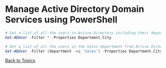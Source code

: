 # Manage Active Directory Domain Services using PowerShell

```PowerShell
# Get a list of all the users in Active Directory including their department and city
Get-ADUser -Filter * -Properties Department,City

# Get a list of all the users in the Sales department from Active Directory including their department and city
Get-ADUser -Filter {department -eq 'Sales'} -Properties Department,City
```


[Back to Topics](../README.md#afternoon-session)
